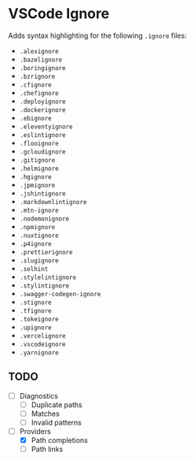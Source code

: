 # VSCode Ignore

Adds syntax highlighting for the following `.ignore` files:

- `.alexignore`
- `.bazelignore`
- `.boringignore`
- `.bzrignore`
- `.cfignore`
- `.chefignore`
- `.deployignore`
- `.dockerignore`
- `.ebignore`
- `.eleventyignore`
- `.eslintignore`
- `.flooignore`
- `.gcloudignore`
- `.gitignore`
- `.helmignore`
- `.hgignore`
- `.jpmignore`
- `.jshintignore`
- `.markdownlintignore`
- `.mtn-ignore`
- `.nodemonignore`
- `.npmignore`
- `.nuxtignore`
- `.p4ignore`
- `.prettierignore`
- `.slugignore`
- `.solhint`
- `.stylelintignore`
- `.stylintignore`
- `.swagger-codegen-ignore`
- `.stignore`
- `.tfignore`
- `.tokeignore`
- `.upignore`
- `.vercelignore`
- `.vscodeignore`
- `.yarnignore`

## TODO

- [ ] Diagnostics
  - [ ] Duplicate paths
  - [ ] Matches
  - [ ] Invalid patterns
- [ ] Providers
  - [x] Path completions
  - [ ] Path links
